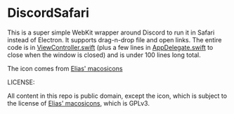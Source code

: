 # DiscordSafari
This is a super simple WebKit wrapper around Discord to run it in Safari instead of Electron. It supports drag-n-drop file and open links. The entire code is in [ViewController.swift](DiscordSafari/ViewController.swift) (plus a few lines in  [AppDelegate.swift](DiscordSafari/AppDelegage.swift) to close when the window is closed)  and is under 100 lines long total.

The icon comes from [Elias' macosicons](https://github.com/elrumo/macOS_Big_Sur_icons_replacements)

LICENSE:

All content in this repo is public domain, except the icon, which is subject to the license of [Elias' macosicons](https://github.com/elrumo/macOS_Big_Sur_icons_replacements), which is GPLv3.
